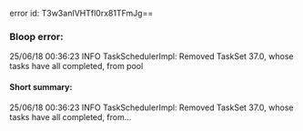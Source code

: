 error id: T3w3anIVHTfl0rx81TFmJg==
### Bloop error:

25/06/18 00:36:23 INFO TaskSchedulerImpl: Removed TaskSet 37.0, whose tasks have all completed, from pool
#### Short summary: 

25/06/18 00:36:23 INFO TaskSchedulerImpl: Removed TaskSet 37.0, whose tasks have all completed, from...